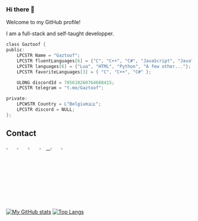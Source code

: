 ### Hi there 👋

Welcome to my GitHub profile!

I am a full-stack and self-taught developper.

```c
class Gaztoof {
public:
    LPCSTR Name = "Gaztoof";
    LPCSTR fluentLanguages[6] = {"C", "C++", "C#", "JavaScript", "Java", "Assembly"};
    LPCSTR languages[6] = {"Lua", "HTML", "Python", "A few other..."};
    LPCSTR favoriteLanguages[3] = { "C", "C++", "C#" };

    ULONG discordId = 785610260764688415;
    LPCSTR telegram = "t.me/Gaztoof";

private:
    LPCWSTR Country = L"Belgium🇧🇪";
    LPCSTR discord = NULL;
};
```

## Contact
[<img src="https://upload.wikimedia.org/wikipedia/commons/8/83/Steam_icon_logo.svg" width="3.5%"/>](https://steamcommunity.com/id/gaztoof/)  &nbsp; [<img src="https://github.com/sciencepal/sciencepal/blob/master/assets/discord-round.svg" width="3.5%"/>](https://discord.gg/FeKhAEu3gt)  &nbsp; [<img src="https://upload.wikimedia.org/wikipedia/commons/thumb/7/72/YouTube_social_white_square_%282017%29.svg/768px-YouTube_social_white_square_%282017%29.svg.png" width="3.9%"/>](https://www.youtube.com/channel/UCB7rQNzTsaoS2-I0Z4byUxA)  &nbsp; <a href="mailto:gaztoof@gmail.com"> <img src="https://img.icons8.com/fluent/48/000000/gmail.png" width="3.5%"/>  &nbsp; [<img src="https://upload.wikimedia.org/wikipedia/commons/thumb/8/82/Telegram_logo.svg/600px-Telegram_logo.svg.png" width="3.5%"/>](https://t.me/Gaztoof)  &nbsp; [<img src="https://seeklogo.com/images/T/twitch-logo-4931D91F85-seeklogo.com.png" width="3.5%"/>](https://twitch.tv/Gaztoof)

[![My GitHub stats](https://github-readme-stats.vercel.app/api?username=Gaztoof&show_icons=true&border_color=2e4058&line_height=21)](https://github.com/anuraghazra/github-readme-stats)
[![Top Langs](https://github-readme-stats.vercel.app/api/top-langs/?username=Gaztoof&layout=compact&border_color=2e4058&line_height=21)](https://github.com/anuraghazra/github-readme-stats)
    

